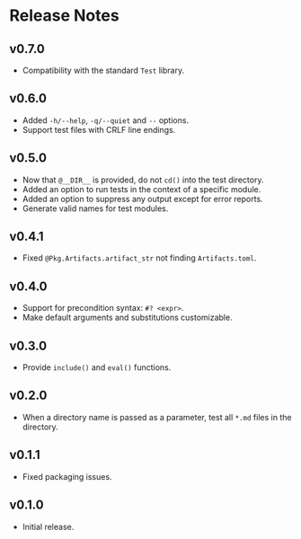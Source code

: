 # Release Notes


## v0.7.0

- Compatibility with the standard `Test` library.


## v0.6.0

- Added `-h/--help`, `-q/--quiet` and `--` options.
- Support test files with CRLF line endings.


## v0.5.0

- Now that `@__DIR__` is provided, do not `cd()` into the test directory.
- Added an option to run tests in the context of a specific module.
- Added an option to suppress any output except for error reports.
- Generate valid names for test modules.


## v0.4.1

- Fixed `@Pkg.Artifacts.artifact_str` not finding `Artifacts.toml`.


## v0.4.0

- Support for precondition syntax: `#? <expr>`.
- Make default arguments and substitutions customizable.


## v0.3.0

- Provide `include()` and `eval()` functions.


## v0.2.0

- When a directory name is passed as a parameter, test all `*.md` files in the
  directory.


## v0.1.1

- Fixed packaging issues.


## v0.1.0

- Initial release.
